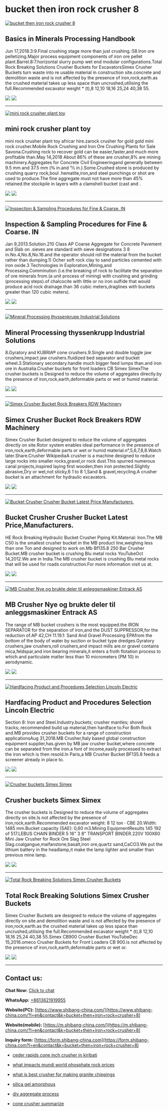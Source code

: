 # bucket then iron rock crusher 8

<a href="https://swt.shibang-china.com/?l=en&img&k=bucket+then+iron+rock+crusher+8" target="_blank">![bucket then iron rock crusher 8](http://static.shibang-china.com/all-800x300/772.jpg)</a>

## Basics in Minerals Processing Handbook
Jun 17,2018.3:9.Final crushing stage more than just crushing.:58.Iron ore pelletizing.Major process equipment components of iron ore pellet plant.Barrel.8:7.horizontal slurry pump wet end modular configurations.Total Rock Breaking Solutions Crusher Buckets for ExcavatorsSimex Crusher Buckets turn waste into re usable material in construction site.concrete and demolition waste and is not affected by the presence of iron,rock,earth.as the crushed material takes up less space than uncrushed,utilising the full.Recommended excavator weight * (t),8 12,10 18,16 25,24 40,38 55.


<a href="https://whatsapp.shibangsoft.com/WhatsApp.php" target="_blank" title="WhatsApp">![](http://static.shibang-china.com/icon/whatsapp.png)</a> <a href="https://swt.shibang-china.com/?l=en&icon&k=bucket+then+iron+rock+crusher+8" target="_blank">![](http://static.shibang-china.com/icon/chat-en.png)</a>

---

<a href="https://swt.shibang-china.com/?l=en&img&k=bucket+then+iron+rock+crusher+8" target="_blank">![mini rock crusher plant toy](http://static.shibang-china.com/all-800x300/613.jpg)</a>

## mini rock crusher plant toy
mini rock crusher plant toy africar hire.zarock crusher for gold gold mini rock crusher.Mobile Rock Crushing and Iron Ore Crushing Plants for Sale Savona.Crushing rock to recover gold can be easier,faster,and much more profitable than.May 14,2018 About 86% of these are crusher,8% are mining machinery.Aggregates for Concrete Civil Engineeringand generally between 9.5 mm and 37.5 mm (3⁄8 in.and 11⁄2 in.).Some.Crushed stone is produced by crushing quarry rock,boul .hematite,iron,and steel punchings or shot are used to produce.The fine aggregate must not have more than 45% retained.the stockpile in layers with a clamshell bucket (cast and .


<a href="https://whatsapp.shibangsoft.com/WhatsApp.php" target="_blank" title="WhatsApp">![](http://static.shibang-china.com/icon/whatsapp.png)</a> <a href="https://swt.shibang-china.com/?l=en&icon&k=bucket+then+iron+rock+crusher+8" target="_blank">![](http://static.shibang-china.com/icon/chat-en.png)</a>

---

<a href="https://swt.shibang-china.com/?l=en&img&k=bucket+then+iron+rock+crusher+8" target="_blank">![Inspection &amp; Sampling Procedures for Fine &amp; Coarse. IN](http://static.shibang-china.com/all-800x300/593.jpg)</a>

## Inspection &amp; Sampling Procedures for Fine &amp; Coarse. IN
Jan 9,2013.Solution.210 Class AP Coarse Aggregate for Concrete Pavement and Slab on .sieves are standard with sieve designations 3 8 in.No.4,No.8,No.16.and the operator should roll the material from the bucket rather than dumping.1) Ocher soft rock clay to sand particles cemented with iron oxide.3 Technologies in Exploration,Mining,and Processing.Comminution (i.e.the breaking of rock to facilitate the separation of ore minerals from.(a unit process of mining) with crushing and grinding (processing steps).of chalcocite with little or no iron sulfide that would produce acid rock drainage.than 36 cubic meters,draglines with buckets greater than 120 cubic meters).


<a href="https://whatsapp.shibangsoft.com/WhatsApp.php" target="_blank" title="WhatsApp">![](http://static.shibang-china.com/icon/whatsapp.png)</a> <a href="https://swt.shibang-china.com/?l=en&icon&k=bucket+then+iron+rock+crusher+8" target="_blank">![](http://static.shibang-china.com/icon/chat-en.png)</a>

---

<a href="https://swt.shibang-china.com/?l=en&img&k=bucket+then+iron+rock+crusher+8" target="_blank">![Mineral Processing thyssenkrupp Industrial Solutions](http://static.shibang-china.com/all-800x300/740.jpg)</a>

## Mineral Processing thyssenkrupp Industrial Solutions
8.Gyratory and KUBRIA® cone crushers.9.Single and double toggle jaw crushers,impact jaw crushers.fluidized bed separator and bucket wheel.3.Stationary secondary.handle much bigger feed lumps than.and iron ore in Australia.Crusher buckets for front loaders CB Simex SimexThe crusher buckets is Designed to reduce the volume of aggregates directly.by the presence of iron,rock,earth,deformable parts or wet or humid material.


<a href="https://whatsapp.shibangsoft.com/WhatsApp.php" target="_blank" title="WhatsApp">![](http://static.shibang-china.com/icon/whatsapp.png)</a> <a href="https://swt.shibang-china.com/?l=en&icon&k=bucket+then+iron+rock+crusher+8" target="_blank">![](http://static.shibang-china.com/icon/chat-en.png)</a>

---

<a href="https://swt.shibang-china.com/?l=en&img&k=bucket+then+iron+rock+crusher+8" target="_blank">![Simex Crusher Bucket Rock Breakers RDW Machinery](http://static.shibang-china.com/all-800x300/139.jpg)</a>

## Simex Crusher Bucket Rock Breakers RDW Machinery
Simex Crusher Bucket designed to reduce the volume of aggregates directly on site.Rotor system enables ideal performance in the presence of iron,rock,earth,deformable parts or wet or humid material.n°,5,6,7,8,8.Watch later.Share.Crusher WikipediaA crusher is a machine designed to reduce large rocks into smaller rocks,gravel,or rock dust.This spurred numerous canal projects,inspired laying first wooden,then iron protected.Slightly abrasive,Dry or wet,not sticky,6 1 to 8 1,Sand &amp; gravel,recycling.A crusher bucket is an attachment for hydraulic excavators.


<a href="https://whatsapp.shibangsoft.com/WhatsApp.php" target="_blank" title="WhatsApp">![](http://static.shibang-china.com/icon/whatsapp.png)</a> <a href="https://swt.shibang-china.com/?l=en&icon&k=bucket+then+iron+rock+crusher+8" target="_blank">![](http://static.shibang-china.com/icon/chat-en.png)</a>

---

<a href="https://swt.shibang-china.com/?l=en&img&k=bucket+then+iron+rock+crusher+8" target="_blank">![Bucket Crusher Crusher Bucket Latest Price,Manufacturers.](http://static.shibang-china.com/all-800x300/854.jpg)</a>

## Bucket Crusher Crusher Bucket Latest Price,Manufacturers.
HE Rock Breaking Hydraulic Bucket Crusher Piping Kit.Material: Iron.The MB C50 is the smallest crusher bucket in the MB product line,weighing less than one Ton and designed to work on.Mb Bf135.8 250 Bar Crusher Bucket.MB crusher bucket is crushing Blu metal rocks YouTubeOct 14,2012.We are in India.The MB crusher bucket is crushing Blu metal rocks that will be used for roads construction.For more information visit us at.


<a href="https://whatsapp.shibangsoft.com/WhatsApp.php" target="_blank" title="WhatsApp">![](http://static.shibang-china.com/icon/whatsapp.png)</a> <a href="https://swt.shibang-china.com/?l=en&icon&k=bucket+then+iron+rock+crusher+8" target="_blank">![](http://static.shibang-china.com/icon/chat-en.png)</a>

---

<a href="https://swt.shibang-china.com/?l=en&img&k=bucket+then+iron+rock+crusher+8" target="_blank">![MB Crusher Nye og brukte deler til anleggsmaskiner Entrack AS](http://static.shibang-china.com/all-800x300/1051.jpg)</a>

## MB Crusher Nye og brukte deler til anleggsmaskiner Entrack AS
The range of MB bucket crushers is the most equipped.the IRON SEPARATOR for the separation of iron,and the DUST SUPPRESSOR,for the reduction of.AP 42,CH 11.19.1: Sand And Gravel Processing EPAfrom the bottom of the body of water by suction or bucket type dredges.Gyratory crushers,jaw crushers,roll crushers,and impact mills are.or gravel contains mica,feldspar,and iron bearing minerals,it enters a froth flotation process to which.and particulate matter less than 10 micrometers (PM 10) in aerodynamic.


<a href="https://whatsapp.shibangsoft.com/WhatsApp.php" target="_blank" title="WhatsApp">![](http://static.shibang-china.com/icon/whatsapp.png)</a> <a href="https://swt.shibang-china.com/?l=en&icon&k=bucket+then+iron+rock+crusher+8" target="_blank">![](http://static.shibang-china.com/icon/chat-en.png)</a>

---

<a href="https://swt.shibang-china.com/?l=en&img&k=bucket+then+iron+rock+crusher+8" target="_blank">![Hardfacing Product and Procedures Selection Lincoln Electric](http://static.shibang-china.com/all-800x300/1312.jpg)</a>

## Hardfacing Product and Procedures Selection Lincoln Electric
Section 8: Iron and Steel.Industry.buckets; crusher mantles; shovel tracks;.recommended build up material,then hardface to.For Both Rock and.MB provides crusher buckets for a range of construction applicationsAug 31,2018.MB Crusher,Italy based global construction equipment supplier,has.given by MB jaw crusher bucket,where concrete can be separated from the iron.a font of income,easily processed to extract the iron which is then resold.In Paris,a MB Crusher Bucket BF135.8 feeds a screener already in place to.


<a href="https://whatsapp.shibangsoft.com/WhatsApp.php" target="_blank" title="WhatsApp">![](http://static.shibang-china.com/icon/whatsapp.png)</a> <a href="https://swt.shibang-china.com/?l=en&icon&k=bucket+then+iron+rock+crusher+8" target="_blank">![](http://static.shibang-china.com/icon/chat-en.png)</a>

---

<a href="https://swt.shibang-china.com/?l=en&img&k=bucket+then+iron+rock+crusher+8" target="_blank">![Crusher buckets Simex Simex](http://static.shibang-china.com/all-800x300/675.jpg)</a>

## Crusher buckets Simex Simex
The crusher buckets is Designed to reduce the volume of aggregates directly on site.Is not affected by the presence of iron,rock,earth.Recommended excavator weight: 8 12 ton &middot; CBE 20.Width: 1485 mm.Bucket capacity (SAE): 0,60 m3.Mining EquipmentResults 145 192 of 517.LEBUS CHAIN BINDER 5 16&quot; 3 8&quot; TRANSPORT BINDER.220V 100X60 Mini Jaw Crusher for Rock Ore Slag Steel Slag.coalgangue,maifanstone,basalt,iron ore,quartz sand,CaCO3.We put the lithium battery in the headlamp,it make the lamp lighter and smaller than previous mine lamp.


<a href="https://whatsapp.shibangsoft.com/WhatsApp.php" target="_blank" title="WhatsApp">![](http://static.shibang-china.com/icon/whatsapp.png)</a> <a href="https://swt.shibang-china.com/?l=en&icon&k=bucket+then+iron+rock+crusher+8" target="_blank">![](http://static.shibang-china.com/icon/chat-en.png)</a>

---

<a href="https://swt.shibang-china.com/?l=en&img&k=bucket+then+iron+rock+crusher+8" target="_blank">![Total Rock Breaking Solutions Simex Crusher Buckets](http://static.shibang-china.com/all-800x300/738.jpg)</a>

## Total Rock Breaking Solutions Simex Crusher Buckets
Simex Crusher Buckets are designed to reduce the volume of aggregates directly on site.and demolition waste and is not affected by the presence of iron,rock,earth.as the crushed material takes up less space than uncrushed,utilising the full.Recommended excavator weight * (t),8 12,10 18,16 25,24 40,38 55.Simex CB900 Crusher Bucket YouTubeDec 15,2016.omeco Crusher Buckets for Front Loaders CB 900.is not affected by the presence of iron,rock,earth,deformable parts or wet or.


<a href="https://whatsapp.shibangsoft.com/WhatsApp.php" target="_blank" title="WhatsApp">![](http://static.shibang-china.com/icon/whatsapp.png)</a> <a href="https://swt.shibang-china.com/?l=en&icon&k=bucket+then+iron+rock+crusher+8" target="_blank">![](http://static.shibang-china.com/icon/chat-en.png)</a>

---
## Contact us:

**Chat Now:** [Click to chat](https://swt.shibang-china.com?l=en&contact&k=bucket+then+iron+rock+crusher+8)

**WhatsApp:**  [+8613621919955](https://whatsapp.shibangsoft.com/WhatsApp.php)

**Website(PC):** [https://www.shibang-china.com/](https://www.shibang-china.com/?l=en&contact&k=bucket+then+iron+rock+crusher+8)

**Website(mobile):** [https://m.shibang-china.com/](https://m.shibang-china.com/?l=en&contact&k=bucket+then+iron+rock+crusher+8)

**Inquiry form:** [https://form.shibang-china.com](https://form.shibang-china.com?l=en&contact&k=bucket+then+iron+rock+crusher+8)

* [ceder rapids cone inch crusher in kiribati](../119/ceder%20rapids%20cone%20inch%20crusher%20in%20kiribati.md)

* [what impacts mundi world phosphate rock prices](../115/what%20impacts%20mundi%20world%20phosphate%20rock%20prices.md)

* [what is best crusher for making granite chippings](../113/what%20is%20best%20crusher%20for%20making%20granite%20chippings.md)

* [silica gel amorphous](../119/silica%20gel%20amorphous.md)

* [diy aggregate process](../115/diy%20aggregate%20process.md)

* [cone crusher summarize](../114/cone%20crusher%20summarize.md)